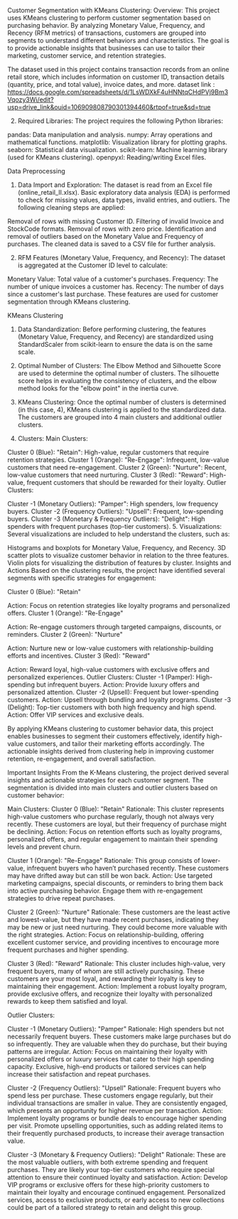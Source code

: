 Customer Segmentation with KMeans Clustering:
Overview:
This project uses KMeans clustering to perform customer segmentation based on purchasing behavior. By analyzing Monetary Value, Frequency, and Recency (RFM metrics) of transactions, customers are grouped into segments to understand different behaviors and characteristics. The goal is to provide actionable insights that businesses can use to tailor their marketing, customer service, and retention strategies.

The dataset used in this project contains transaction records from an online retail store, which includes information on customer ID, transaction details (quantity, price, and total value), invoice dates, and more.
dataset link : https://docs.google.com/spreadsheets/d/1LsWDXkF4uHNNtqCHdPVj9Bm3Vqozy3Wi/edit?usp=drive_link&ouid=106909808790301394460&rtpof=true&sd=true

2. Required Libraries:
The project requires the following Python libraries:

pandas: Data manipulation and analysis.
numpy: Array operations and mathematical functions.
matplotlib: Visualization library for plotting graphs.
seaborn: Statistical data visualization.
scikit-learn: Machine learning library (used for KMeans clustering).
openpyxl: Reading/writing Excel files.

Data Preprocessing
1. Data Import and Exploration:
The dataset is read from an Excel file (online_retail_II.xlsx). Basic exploratory data analysis (EDA) is performed to check for missing values, data types, invalid entries, and outliers. The following cleaning steps are applied:

Removal of rows with missing Customer ID.
Filtering of invalid Invoice and StockCode formats.
Removal of rows with zero price.
Identification and removal of outliers based on the Monetary Value and Frequency of purchases.
The cleaned data is saved to a CSV file for further analysis.

2. RFM Features (Monetary Value, Frequency, and Recency):
The dataset is aggregated at the Customer ID level to calculate:

Monetary Value: Total value of a customer's purchases.
Frequency: The number of unique invoices a customer has.
Recency: The number of days since a customer's last purchase.
These features are used for customer segmentation through KMeans clustering.

KMeans Clustering
1. Data Standardization:
Before performing clustering, the features (Monetary Value, Frequency, and Recency) are standardized using StandardScaler from scikit-learn to ensure the data is on the same scale.

2. Optimal Number of Clusters:
The Elbow Method and Silhouette Score are used to determine the optimal number of clusters. The silhouette score helps in evaluating the consistency of clusters, and the elbow method looks for the "elbow point" in the inertia curve.

3. KMeans Clustering:
Once the optimal number of clusters is determined (in this case, 4), KMeans clustering is applied to the standardized data. The customers are grouped into 4 main clusters and additional outlier clusters.

4. Clusters:
Main Clusters:

Cluster 0 (Blue): "Retain": High-value, regular customers that require retention strategies.
Cluster 1 (Orange): "Re-Engage": Infrequent, low-value customers that need re-engagement.
Cluster 2 (Green): "Nurture": Recent, low-value customers that need nurturing.
Cluster 3 (Red): "Reward": High-value, frequent customers that should be rewarded for their loyalty.
Outlier Clusters:

Cluster -1 (Monetary Outliers): "Pamper": High spenders, low frequency buyers.
Cluster -2 (Frequency Outliers): "Upsell": Frequent, low-spending buyers.
Cluster -3 (Monetary & Frequency Outliers): "Delight": High spenders with frequent purchases (top-tier customers).
5. Visualizations:
Several visualizations are included to help understand the clusters, such as:

Histograms and boxplots for Monetary Value, Frequency, and Recency.
3D scatter plots to visualize customer behavior in relation to the three features.
Violin plots for visualizing the distribution of features by cluster.
Insights and Actions
Based on the clustering results, the project have identified several segments with specific strategies for engagement:

Cluster 0 (Blue): "Retain"

Action: Focus on retention strategies like loyalty programs and personalized offers.
Cluster 1 (Orange): "Re-Engage"

Action: Re-engage customers through targeted campaigns, discounts, or reminders.
Cluster 2 (Green): "Nurture"

Action: Nurture new or low-value customers with relationship-building efforts and incentives.
Cluster 3 (Red): "Reward"

Action: Reward loyal, high-value customers with exclusive offers and personalized experiences.
Outlier Clusters:
Cluster -1 (Pamper): High-spending but infrequent buyers. Action: Provide luxury offers and personalized attention.
Cluster -2 (Upsell): Frequent but lower-spending customers. Action: Upsell through bundling and loyalty programs.
Cluster -3 (Delight): Top-tier customers with both high frequency and high spend. Action: Offer VIP services and exclusive deals.

By applying KMeans clustering to customer behavior data, this project enables businesses to segment their customers effectively, identify high-value customers, and tailor their marketing efforts accordingly. The actionable insights derived from clustering help in improving customer retention, re-engagement, and overall satisfaction.

Important Insights
From the K-Means clustering, the project derived several insights and actionable strategies for each customer segment. The segmentation is divided into main clusters and outlier clusters based on customer behavior:

Main Clusters:
Cluster 0 (Blue): "Retain"
Rationale: This cluster represents high-value customers who purchase regularly, though not always very recently. These customers are loyal, but their frequency of purchase might be declining.
Action: Focus on retention efforts such as loyalty programs, personalized offers, and regular engagement to maintain their spending levels and prevent churn.

Cluster 1 (Orange): "Re-Engage"
Rationale: This group consists of lower-value, infrequent buyers who haven’t purchased recently. These customers may have drifted away but can still be won back.
Action: Use targeted marketing campaigns, special discounts, or reminders to bring them back into active purchasing behavior. Engage them with re-engagement strategies to drive repeat purchases.

Cluster 2 (Green): "Nurture"
Rationale: These customers are the least active and lowest-value, but they have made recent purchases, indicating they may be new or just need nurturing. They could become more valuable with the right strategies.
Action: Focus on relationship-building, offering excellent customer service, and providing incentives to encourage more frequent purchases and higher spending.

Cluster 3 (Red): "Reward"
Rationale: This cluster includes high-value, very frequent buyers, many of whom are still actively purchasing. These customers are your most loyal, and rewarding their loyalty is key to maintaining their engagement.
Action: Implement a robust loyalty program, provide exclusive offers, and recognize their loyalty with personalized rewards to keep them satisfied and loyal.

Outlier Clusters:

Cluster -1 (Monetary Outliers): "Pamper"
Rationale: High spenders but not necessarily frequent buyers. These customers make large purchases but do so infrequently. They are valuable when they do purchase, but their buying patterns are irregular.
Action: Focus on maintaining their loyalty with personalized offers or luxury services that cater to their high spending capacity. Exclusive, high-end products or tailored services can help increase their satisfaction and repeat purchases.

Cluster -2 (Frequency Outliers): "Upsell"
Rationale: Frequent buyers who spend less per purchase. These customers engage regularly, but their individual transactions are smaller in value. They are consistently engaged, which presents an opportunity for higher revenue per transaction.
Action: Implement loyalty programs or bundle deals to encourage higher spending per visit. Promote upselling opportunities, such as adding related items to their frequently purchased products, to increase their average transaction value.

Cluster -3 (Monetary & Frequency Outliers): "Delight"
Rationale: These are the most valuable outliers, with both extreme spending and frequent purchases. They are likely your top-tier customers who require special attention to ensure their continued loyalty and satisfaction.
Action: Develop VIP programs or exclusive offers for these high-priority customers to maintain their loyalty and encourage continued engagement. Personalized services, access to exclusive products, or early access to new collections could be part of a tailored strategy to retain and delight this group.
